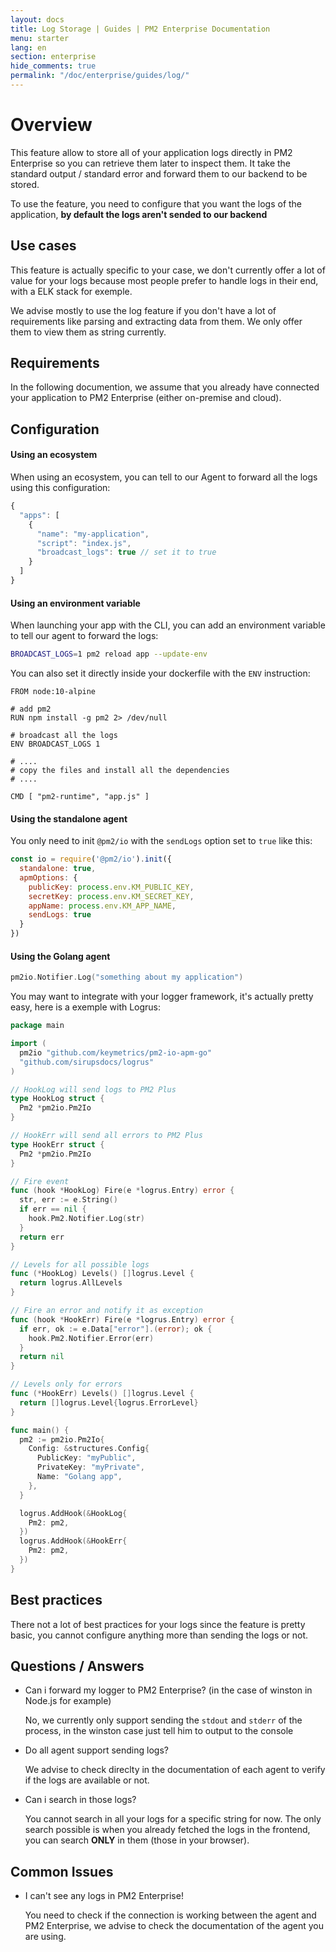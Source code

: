```yaml
---
layout: docs
title: Log Storage | Guides | PM2 Enterprise Documentation
menu: starter
lang: en
section: enterprise
hide_comments: true
permalink: "/doc/enterprise/guides/log/"
---
```


# Overview

This feature allow to store all of your application logs directly in PM2 Enterprise so you can retrieve them later to inspect them.
It take the standard output / standard error and forward them to our backend to be stored.

To use the feature, you need to configure that you want the logs of the application, **by default the logs aren't sended to our backend**

## Use cases

This feature is actually specific to your case, we don't currently offer a lot of value for your logs because most people prefer to handle logs in their end, with a ELK stack for exemple.

We advise mostly to use the log feature if you don't have a lot of requirements like parsing and extracting data from them. We only offer them to view them as string currently.

## Requirements

In the following documention, we assume that you already have connected your application to PM2 Enterprise (either on-premise and cloud).

## Configuration

#### Using an ecosystem

When using an ecosystem, you can tell to our Agent to forward all the logs using this configuration:

```js
{
  "apps": [
    {
      "name": "my-application",
      "script": "index.js",
      "broadcast_logs": true // set it to true
    }
  ]
}
```

#### Using an environment variable

When launching your app with the CLI, you can add an environment variable to tell our agent to forward the logs: 

```bash
BROADCAST_LOGS=1 pm2 reload app --update-env
```

You can also set it directly inside your dockerfile with the `ENV` instruction: 

```docker
FROM node:10-alpine

# add pm2
RUN npm install -g pm2 2> /dev/null

# broadcast all the logs
ENV BROADCAST_LOGS 1

# ....
# copy the files and install all the dependencies
# ....

CMD [ "pm2-runtime", "app.js" ]
```

#### Using the standalone agent

You only need to init `@pm2/io` with the `sendLogs` option set to `true` like this: 

```js
const io = require('@pm2/io').init({
  standalone: true,
  apmOptions: {
    publicKey: process.env.KM_PUBLIC_KEY,
    secretKey: process.env.KM_SECRET_KEY,
    appName: process.env.KM_APP_NAME,
    sendLogs: true
  }
})
```

#### Using the Golang agent

```go
pm2io.Notifier.Log("something about my application")
```

You may want to integrate with your logger framework, it's actually pretty easy, here is a exemple with Logrus: 

```go
package main

import (
  pm2io "github.com/keymetrics/pm2-io-apm-go"
  "github.com/sirupsdocs/logrus"
)

// HookLog will send logs to PM2 Plus
type HookLog struct {
  Pm2 *pm2io.Pm2Io
}

// HookErr will send all errors to PM2 Plus
type HookErr struct {
  Pm2 *pm2io.Pm2Io
}

// Fire event
func (hook *HookLog) Fire(e *logrus.Entry) error {
  str, err := e.String()
  if err == nil {
    hook.Pm2.Notifier.Log(str)
  }
  return err
}

// Levels for all possible logs
func (*HookLog) Levels() []logrus.Level {
  return logrus.AllLevels
}

// Fire an error and notify it as exception
func (hook *HookErr) Fire(e *logrus.Entry) error {
  if err, ok := e.Data["error"].(error); ok {
    hook.Pm2.Notifier.Error(err)
  }
  return nil
}

// Levels only for errors
func (*HookErr) Levels() []logrus.Level {
  return []logrus.Level{logrus.ErrorLevel}
}

func main() {
  pm2 := pm2io.Pm2Io{
    Config: &structures.Config{
      PublicKey: "myPublic",
      PrivateKey: "myPrivate",
      Name: "Golang app",
    },
  }

  logrus.AddHook(&HookLog{
    Pm2: pm2,
  })
  logrus.AddHook(&HookErr{
    Pm2: pm2,
  })
}
```

## Best practices

There not a lot of best practices for your logs since the feature is pretty basic, you cannot configure anything more than sending the logs or not.

## Questions / Answers

* Can i forward my logger to PM2 Enterprise? (in the case of winston in Node.js for example)
  
  No, we currently only support sending the `stdout` and `stderr` of the process, in the winston case just tell him to output to the console

* Do all agent support sending logs?
  
  We advise to check direclty in the documentation of each agent to verify if the logs are available or not.

* Can i search in those logs?
    
  You cannot search in all your logs for a specific string for now.
  The only search possible is when you already fetched the logs in the frontend, you can search **ONLY** in them (those in your browser).

## Common Issues

* I can't see any logs in PM2 Enterprise!

  You need to check if the connection is working between the agent and PM2 Enterprise, we advise to check the documentation of the agent you are using.
